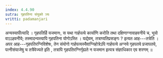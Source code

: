 ```yaml
---
index: 4.4.90
sutra: गृहपतिना संयुक्ते ञ्यः
vritti: padamanjari
---
```


 अन्यस्यापीत्यादि । गृहपतिर्हि यजमानः, स यथा गार्हपत्ये कार्याणि करोति तथा दक्षिणाग्नावाहवनीये च, भूयो वाऽऽहवनीये; तस्मादन्यस्यापि गृहपतिना योगोऽस्ति । यद्येवम्, तत्राप्यतिप्रसङ्गः ? इत्यत आह---तत्रेति । अपर आह---गृहपतिरग्निविशेषः, तेन संयोगो गार्हपत्यस्यैवाग्निहोत्रेऽपि गार्हपत्ये अग्नये गृहपतये प्रजापतये, पत्नीसंयाजेषु च तत्रैवेज्यते इति , तत्रापि गृहपतिरग्निर्गृह्यते न यजमान इत्यत्र संज्ञाधिकार एव शरणम् ॥